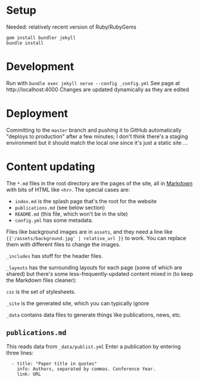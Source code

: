 # Setup

Needed: relatively recent version of Ruby/RubyGems

```
gem install bundler jekyll
bundle install
```

# Development

Run with `bundle exec jekyll serve --config _config.yml`
See page at http://localhost:4000
Changes are updated dynamically as they are edited

# Deployment

Committing to the `master` branch and pushing it to GitHub automatically "deploys to production" after a few minutes; I don't think there's a staging environment but it should match the local one since it's just a static site ...

# Content updating

The `*.md` files in the root directory are the pages of the site, all in [Markdown](https://markdown-guide.readthedocs.io/en/latest/basics.html) with bits of HTML like `<hr>`. The special cases are:

- `index.md` is the splash page that's the root for the website
- `publications.md` (see below section)
- `README.md` (this file, which won't be in the site)
- `config.yml` has some metadata.

Files like background images are in `assets`, and they need a line like `{{'/assets/background.jpg' | relative_url }}` to work. You can replace them with different files to change the images.

`_includes` has stuff for the header files.

`_layouts` has the surrounding layouts for each page (some of which are shared) but there's some less-frequently-updated content mixed in (to keep the Markdown files cleaner):

`css` is the set of stylesheets.

`_site` is the generated site, which you can typically ignore

`_data` contains data files to generate things like publications, news, etc.

## `publications.md`

This reads data from `_data/publist.yml`
Enter a publication by entering three lines:
```
  - title: "Paper title in quotes"
    info: Authors, separated by commas. Conference Year.
    link: URL
```

